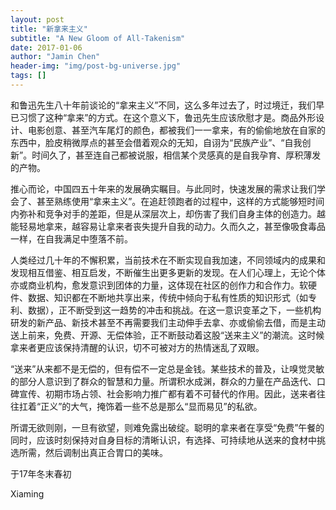 ```yaml
---
layout: post
title: "新拿来主义"
subtitle: "A New Gloom of All-Takenism"
date: 2017-01-06
author: "Jamin Chen"
header-img: "img/post-bg-universe.jpg"
tags: []
---
```


和鲁迅先生八十年前谈论的“拿来主义”不同，这么多年过去了，时过境迁，我们早已习惯了这种“拿来”的方式。在这个意义下，鲁迅先生应该欣慰才是。商品外形设计、电影创意、甚至汽车尾灯的颜色，都被我们一一拿来，有的偷偷地放在自家的东西中，脸皮稍微厚点的甚至会借着观众的无知，自诩为“民族产业”、“自我创新”。时间久了，甚至连自己都被说服，相信某个灵感真的是自我孕育、厚积薄发的产物。

<!-- more -->

推心而论，中国四五十年来的发展确实瞩目。与此同时，快速发展的需求让我们学会了、甚至熟练使用“拿来主义”。在追赶领跑者的过程中，这样的方式能够短时间内弥补和竞争对手的差距，但是从深层次上，却伤害了我们自身主体的创造力。越能轻易地拿来，越容易让拿来者丧失提升自我的动力。久而久之，甚至像吸食毒品一样，在自我满足中堕落不前。

人类经过几十年的不懈积累，当前技术在不断实现自我加速，不同领域内的成果和发现相互借鉴、相互启发，不断催生出更多更新的发现。在人们心理上，无论个体亦或商业机构，愈发意识到团体的力量，这体现在社区的创作力和合作力。软硬件、数据、知识都在不断地共享出来，传统中倾向于私有性质的知识形式（如专利、数据），正不断受到这一趋势的冲击和挑战。在这一意识变革之下，一些机构研发的新产品、新技术甚至不再需要我们主动伸手去拿、亦或偷偷去借，而是主动送上前来，免费、开源、无偿体验，正不断鼓动着这股“送来主义”的潮流。这时候拿来者更应该保持清醒的认识，切不可被对方的热情迷乱了双眼。

“送来”从来都不是无偿的，但有偿不一定总是金钱。某些技术的普及，让嗅觉灵敏的部分人意识到了群众的智慧和力量。所谓积水成渊，群众的力量在产品迭代、口碑宣传、初期市场占领、社会影响力推广都有着不可替代的作用。因此，送来者往往扛着“正义”的大气，掩饰着一些不总是那么“显而易见”的私欲。

所谓无欲则刚，一旦有欲望，则难免露出破绽。聪明的拿来者在享受“免费”午餐的同时，应该时刻保持对自身目标的清晰认识，有选择、可持续地从送来的食材中挑选所需，然后调制出真正合胃口的美味。

于17年冬末春初

Xiaming
